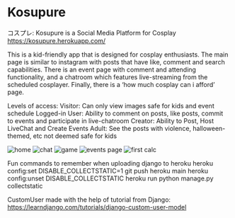 # Kosupure
コスプレ: Kosupure is a Social Media Platform for Cosplay
https://kosupure.herokuapp.com/


This is a kid-friendly app that is designed for cosplay enthusiasts. The main page is similar to instagram with posts that have like, comment and search capabilities. There is an event page with comment and attending functionality, and a chatroom which features live-streaming from the scheduled cosplayer. Finally, there is a ‘how much cosplay can i afford’ page.

Levels of access: 
Visitor: Can only view images safe for kids and event schedule
Logged-in User: Ability to comment on posts, like posts, commit to events and participate in live-chatroom
Creator: Ability to Post, Host LiveChat and Create Events
Adult: See the posts with violence, halloween-themed, etc not deemed safe for kids 

![home](https://user-images.githubusercontent.com/65050037/147497086-53051ed5-49b5-4920-8cc9-5fa3d33d4441.JPG)
![chat](https://user-images.githubusercontent.com/65050037/147497091-fcee4a64-9155-458b-9b99-79ff7752d89b.JPG)
![game](https://user-images.githubusercontent.com/65050037/147497100-f6e56947-63cf-4685-af42-782df5cd0086.JPG)
![events page](https://user-images.githubusercontent.com/65050037/147497105-ab2a0ebb-fe1e-4011-9e11-eb5de768129f.JPG)
![first calc](https://user-images.githubusercontent.com/65050037/147325816-4f9b78c3-433d-4e9d-854c-9c9102598679.JPG)


Fun commands to remember when uploading django to heroku
heroku config:set DISABLE_COLLECTSTATIC=1
git push heroku main
heroku config:unset DISABLE_COLLECTSTATIC
heroku run python manage.py collectstatic

CustomUser made with the help of tutorial from Django: https://learndjango.com/tutorials/django-custom-user-model
